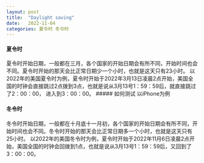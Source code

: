 ```yaml
---
layout: post
title:  "Daylight saving"
date:   2022-11-04
categories: 夏令时 冬令时
---
```



#### 夏令时
夏令时开始日期，一般都在三月，各个国家的开始日期会有所不同，开始时间也会不同。夏令时开始的那天会比正常日期少一个小时，也就是这天只有23小时。
以2022年的美国夏令时为例，夏令时开始于2022年3月13日凌晨2点开始，美国全国的时钟会直接跳过2点拨到3点，也就是说从3月13号1：59：59后，就直接跳过了2：00：00， 进入到3：00：00。
	##### 如何测试
	以iPhone为例
	



#### 冬令时
冬令时开始日期，一般都在十月底十一月初，各个国家的开始日期会有所不同，开始时间也会不同。冬令时开始的那天会比正常日期多一个小时，也就是这天只有25小时。
以2022年的美国冬令时为例，夏令时开始于2022年11月6日凌晨2点开始，美国全国的时钟会回拨到1点，也就是说从3月13号1：59：59后，又回到了3：00：00。
